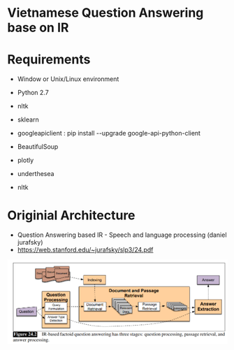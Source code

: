 # Vietnamese Question Answering base on IR
# Requirements
 - Window or Unix/Linux environment
 - Python 2.7
 - nltk

 - sklearn
 - googleapiclient : pip install --upgrade google-api-python-client
 - BeautifulSoup
 - plotly
 - underthesea
 - nltk
 
# Originial Architecture
 - Question Answering based IR - Speech and language processing (daniel jurafsky)
 - https://web.stanford.edu/~jurafsky/slp3/24.pdf
 
<img src="QA.png">
